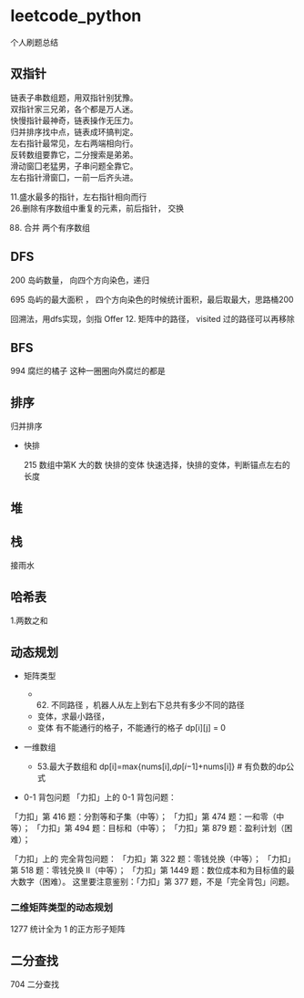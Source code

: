 # leetcode_python

个人刷题总结

## 双指针

链表子串数组题，用双指针别犹豫。       
双指针家三兄弟，各个都是万人迷。           
快慢指针最神奇，链表操作无压力。      
归并排序找中点，链表成环搞判定。    
左右指针最常见，左右两端相向行。      
反转数组要靠它，二分搜索是弟弟。      
滑动窗囗老猛男，子串问题全靠它。      
左右指针滑窗囗，一前一后齐头进。      

11.盛水最多的指针，左右指针相向而行  
26.删除有序数组中重复的元素，前后指针， 交换

88. 合并 两个有序数组   

## DFS

200 岛屿数量， 向四个方向染色，递归         

695 岛屿的最大面积 ， 四个方向染色的时候统计面积，最后取最大，思路桶200             

回溯法，用dfs实现，剑指 Offer 12. 矩阵中的路径， visited 过的路径可以再移除
## BFS

994 腐烂的橘子  这种一圈圈向外腐烂的都是

## 排序

归并排序

- 快排

  215 数组中第K 大的数 快排的变体   快速选择，快排的变体，判断锚点左右的长度



##  堆



## 栈

接雨水

## 哈希表

1.两数之和

## 动态规划

- 矩阵类型
  - 62. 不同路径 ，机器人从左上到右下总共有多少不同的路径
  - 变体，求最小路径，
  - 变体 有不能通行的格子，不能通行的格子 dp[i][j] = 0
- 一维数组
  - 53.最大子数组和  dp[i]=max{nums[i],*dp*[*i*−1]+nums[i]} # 有负数的dp公式
  
- 0-1 背包问题
「力扣」上的 0-1 背包问题：

「力扣」第 416 题：分割等和子集（中等）；
「力扣」第 474 题：一和零（中等）；
「力扣」第 494 题：目标和（中等）；
「力扣」第 879 题：盈利计划（困难）；

「力扣」上的 完全背包问题：
「力扣」第 322 题：零钱兑换（中等）；
「力扣」第 518 题：零钱兑换 II（中等）；
「力扣」第 1449 题：数位成本和为目标值的最大数字（困难）。
这里要注意鉴别：「力扣」第 377 题，不是「完全背包」问题。


###  二维矩阵类型的动态规划

1277 统计全为 1 的正方形子矩阵


## 二分查找

704 二分查找
